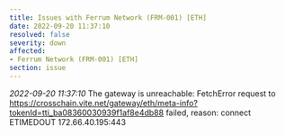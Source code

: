```yaml
---
title: Issues with Ferrum Network (FRM-001) [ETH]
date: 2022-09-20 11:37:10
resolved: false
severity: down
affected:
- Ferrum Network (FRM-001) [ETH]
section: issue
---
```


*2022-09-20 11:37:10* The gateway is unreachable: FetchError request to https://crosschain.vite.net/gateway/eth/meta-info?tokenId=tti_ba08360030939f1af8e4db88 failed, reason: connect ETIMEDOUT 172.66.40.195:443